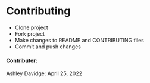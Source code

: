 # Contributing
  - Clone project
  - Fork project
  - Make changes to README and CONTRIBUTING files
  - Commit and push changes

#### Contributer:
Ashley Davidge: April 25, 2022
